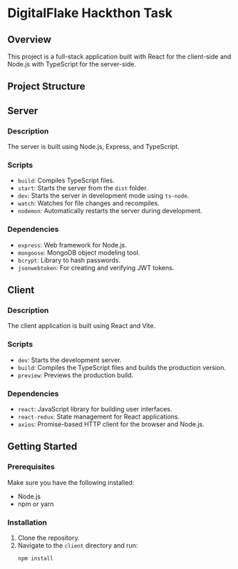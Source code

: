 # DigitalFlake Hackthon Task

## Overview
This project is a full-stack application built with React for the client-side and Node.js with TypeScript for the server-side. 

## Project Structure


## Server

### Description
The server is built using Node.js, Express, and TypeScript.

### Scripts
- `build`: Compiles TypeScript files.
- `start`: Starts the server from the `dist` folder.
- `dev`: Starts the server in development mode using `ts-node`.
- `watch`: Watches for file changes and recompiles.
- `nodemon`: Automatically restarts the server during development.

### Dependencies
- `express`: Web framework for Node.js.
- `mongoose`: MongoDB object modeling tool.
- `bcrypt`: Library to hash passwords.
- `jsonwebtoken`: For creating and verifying JWT tokens.

## Client

### Description
The client application is built using React and Vite.

### Scripts
- `dev`: Starts the development server.
- `build`: Compiles the TypeScript files and builds the production version.
- `preview`: Previews the production build.

### Dependencies
- `react`: JavaScript library for building user interfaces.
- `react-redux`: State management for React applications.
- `axios`: Promise-based HTTP client for the browser and Node.js.

## Getting Started

### Prerequisites
Make sure you have the following installed:
- Node.js
- npm or yarn

### Installation
1. Clone the repository.
2. Navigate to the `client` directory and run:
   ```bash
   npm install

